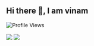 ## Hi there 👋, I am vinam
![Profile Views](https://api.ghprofile.me/view?username=v1nam&label=profile_views)

<img align="center" src="https://github-readme-stats.vercel.app/api?username=v1nam&show_icons=true&theme=tokyonight&hide_border=true&include_all_commits=true" />
<img align="center" src="https://github-readme-stats.vercel.app/api/top-langs/?username=v1nam&layout=compact&card_width=250&show_icons=true&show_icons=true&theme=tokyonight&hide_border=true"/><br>

